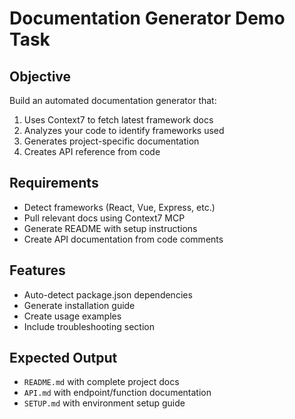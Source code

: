 # Documentation Generator Demo Task

## Objective
Build an automated documentation generator that:
1. Uses Context7 to fetch latest framework docs
2. Analyzes your code to identify frameworks used
3. Generates project-specific documentation
4. Creates API reference from code

## Requirements
- Detect frameworks (React, Vue, Express, etc.)
- Pull relevant docs using Context7 MCP
- Generate README with setup instructions
- Create API documentation from code comments

## Features
- Auto-detect package.json dependencies
- Generate installation guide
- Create usage examples
- Include troubleshooting section

## Expected Output
- `README.md` with complete project docs
- `API.md` with endpoint/function documentation
- `SETUP.md` with environment setup guide